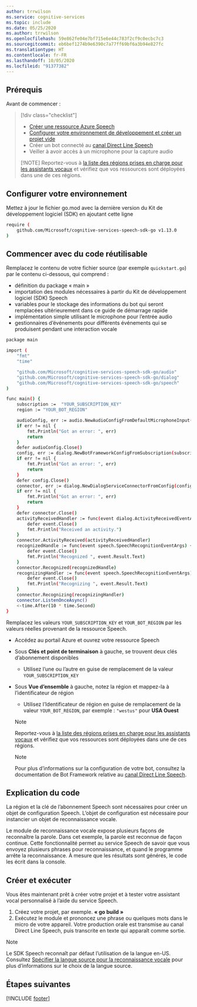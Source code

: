 ```yaml
---
author: trrwilson
ms.service: cognitive-services
ms.topic: include
ms.date: 05/25/2020
ms.author: trrwilson
ms.openlocfilehash: 59e862fe04e7bf715e6e44c783f2cf9c0ecbc7c3
ms.sourcegitcommit: eb6bef1274b9e6390c7a77ff69bf6a3b94e827fc
ms.translationtype: HT
ms.contentlocale: fr-FR
ms.lasthandoff: 10/05/2020
ms.locfileid: "91377382"
---
```

## <a name="prerequisites"></a>Prérequis

Avant de commencer :

> [!div class="checklist"]
> * [Créer une ressource Azure Speech](../../../../overview.md#try-the-speech-service-for-free)
> * [Configurer votre environnement de développement et créer un projet vide](../../../../quickstarts/setup-platform.md)
> * Créer un bot connecté au [canal Direct Line Speech](https://docs.microsoft.com/azure/bot-service/bot-service-channel-connect-directlinespeech)
> * Veiller à avoir accès à un microphone pour la capture audio
>
  > [!NOTE]
  > Reportez-vous à [la liste des régions prises en charge pour les assistants vocaux](~/articles/cognitive-services/speech-service/regions.md#voice-assistants) et vérifiez que vos ressources sont déployées dans une de ces régions.

## <a name="setup-your-environment"></a>Configurer votre environnement

Mettez à jour le fichier go.mod avec la dernière version du Kit de développement logiciel (SDK) en ajoutant cette ligne
```sh
require (
    github.com/Microsoft/cognitive-services-speech-sdk-go v1.13.0
)
```

## <a name="start-with-some-boilerplate-code"></a>Commencer avec du code réutilisable
Remplacez le contenu de votre fichier source (par exemple `quickstart.go`) par le contenu ci-dessous, qui comprend :

- définition du package « main »
- importation des modules nécessaires à partir du Kit de développement logiciel (SDK) Speech
- variables pour le stockage des informations du bot qui seront remplacées ultérieurement dans ce guide de démarrage rapide
- implémentation simple utilisant le microphone pour l’entrée audio
- gestionnaires d’événements pour différents événements qui se produisent pendant une interaction vocale

```sh
package main

import (
    "fmt"
    "time"

    "github.com/Microsoft/cognitive-services-speech-sdk-go/audio"
    "github.com/Microsoft/cognitive-services-speech-sdk-go/dialog"
    "github.com/Microsoft/cognitive-services-speech-sdk-go/speech"
)

func main() {
    subscription :=  "YOUR_SUBSCRIPTION_KEY"
    region := "YOUR_BOT_REGION"

    audioConfig, err := audio.NewAudioConfigFromDefaultMicrophoneInput()
    if err != nil {
        fmt.Println("Got an error: ", err)
        return
    }
    defer audioConfig.Close()
    config, err := dialog.NewBotFrameworkConfigFromSubscription(subscription, region)
    if err != nil {
        fmt.Println("Got an error: ", err)
        return
    }
    defer config.Close()
    connector, err := dialog.NewDialogServiceConnectorFromConfig(config, audioConfig)
    if err != nil {
        fmt.Println("Got an error: ", err)
        return
    }
    defer connector.Close()
    activityReceivedHandler := func(event dialog.ActivityReceivedEventArgs) {
        defer event.Close()
        fmt.Println("Received an activity.")
    }
    connector.ActivityReceived(activityReceivedHandler)
    recognizedHandle := func(event speech.SpeechRecognitionEventArgs) {
        defer event.Close()
        fmt.Println("Recognized ", event.Result.Text)
    }
    connector.Recognized(recognizedHandle)
    recognizingHandler := func(event speech.SpeechRecognitionEventArgs) {
        defer event.Close()
        fmt.Println("Recognizing ", event.Result.Text)
    }
    connector.Recognizing(recognizingHandler)
    connector.ListenOnceAsync()
    <-time.After(10 * time.Second)
}
```

Remplacez les valeurs `YOUR_SUBSCRIPTION_KEY` et `YOUR_BOT_REGION` par les valeurs réelles provenant de la ressource Speech.

- Accédez au portail Azure et ouvrez votre ressource Speech
- Sous **Clés et point de terminaison** à gauche, se trouvent deux clés d’abonnement disponibles
    - Utilisez l’une ou l’autre en guise de remplacement de la valeur `YOUR_SUBSCRIPTION_KEY`
- Sous **Vue d’ensemble** à gauche, notez la région et mappez-la à l’identificateur de région
    - Utilisez l’Identificateur de région en guise de remplacement de la valeur `YOUR_BOT_REGION`, par exemple : `"westus"` pour **USA Ouest**

   > [!NOTE]
   > Reportez-vous à [la liste des régions prises en charge pour les assistants vocaux](~/articles/cognitive-services/speech-service/regions.md#voice-assistants) et vérifiez que vos ressources sont déployées dans une de ces régions.

   > [!NOTE]
   > Pour plus d’informations sur la configuration de votre bot, consultez la documentation de Bot Framework relative au [canal Direct Line Speech](https://docs.microsoft.com/azure/bot-service/bot-service-channel-connect-directlinespeech).

## <a name="code-explanation"></a>Explication du code
La région et la clé de l’abonnement Speech sont nécessaires pour créer un objet de configuration Speech. L’objet de configuration est nécessaire pour instancier un objet de reconnaissance vocale.

Le module de reconnaissance vocale expose plusieurs façons de reconnaître la parole. Dans cet exemple, la parole est reconnue de façon continue. Cette fonctionnalité permet au service Speech de savoir que vous envoyez plusieurs phrases pour reconnaissance, et quand le programme arrête la reconnaissance. À mesure que les résultats sont générés, le code les écrit dans la console.

## <a name="build-and-run"></a>Créer et exécuter
Vous êtes maintenant prêt à créer votre projet et à tester votre assistant vocal personnalisé à l’aide du service Speech.
1. Créez votre projet, par exemple. **« go build »**
2. Exécutez le module et prononcez une phrase ou quelques mots dans le micro de votre appareil. Votre production orale est transmise au canal Direct Line Speech, puis transcrite en texte qui apparaît comme sortie.


> [!NOTE]
> Le SDK Speech reconnaît par défaut l’utilisation de la langue en-US. Consultez [Spécifier la langue source pour la reconnaissance vocale](../../../../how-to-specify-source-language.md) pour plus d’informations sur le choix de la langue source.

## <a name="next-steps"></a>Étapes suivantes

[!INCLUDE [footer](./footer.md)]
